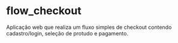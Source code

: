 # flow_checkout
Aplicação web que realiza um fluxo simples de checkout contendo cadastro/login, seleção de protudo e pagamento.
